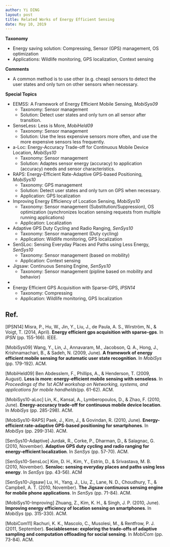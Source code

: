 ```yaml
---
author: Yi DING
layout: post
title: Related Works of Energy Efficient Sensing
date: May 10, 2019
---
```




**Taxonomy**

* Energy saving solution: Compressing, Sensor (GPS) management, OS optimization
* Applications: Wildlife monitoring, GPS localization, Context sensing

**Comments**

* A common method is to use other (e.g. cheap) sensors to detect the user states and only turn on other sensors when necessary.

**Special Topics**

* EEMSS: A Framework of Energy Efficient Mobile Sensing, *MobiSys09*
  * Taxonomy: Sensor management
  * Solution: Detect user states and only turn on all sensor after transition.
* SenseLess: Less is More, *MobiHeld09*
  * Taxonomy: Sensor management
  * Solution: Use the less expensive sensors more often, and use the more expensive sensors less frequently. 
* a-Loc: Energy-Accuracy Trade-off for Continuous Mobile Device Location, *MobiSys10*
  * Taxonomy: Sensor management
  * Solution: Adaptes sensor energy (accuracy) to application (accuracy) needs and sensor characteristics.
* RAPS: Energy-Efficient Rate-Adaptive GPS-based Positioning, *MobiSys10*
  * Taxonomy: GPS management
  * Solution: Detect user states and only turn on GPS when necessary.
  * Application: GPS localization
* Improving Energy Efficiency of Location Sensing, *MobiSys10*
  * Taxonomy: Sensor management (Substitution/Suppression), OS optimization (synchronizes  location sensing requests from multiple running applications)
  * Application: Localization
* Adaptive GPS Duty Cycling and Radio Ranging, *SenSys10*
  * Taxonomy: Sensor management (Duty cycling)
  * Application: Wildlife monitoring, GPS localization
* SenSLoc: Sensing Everyday Places and Paths using Less Energy, *SenSys10*
  * Taxonomy: Sensor management (based on mobility)
  * Application: Context sensing
* Jigsaw: Continuous Sensing Engine, *SenSys10*
  * Taxonomy: Sensor management (pipline based on mobility and behavior)
* 
* Energy Efficient GPS Acquisition with Sparse-GPS, *IPSN14*
  * Taxonomy: Compressing
  * Application: Wildlife monitoring, GPS localization


## Ref.

[IPSN14] Misra, P., Hu, W., Jin, Y., Liu, J., de Paula, A. S., Wirström, N., & Voigt, T. (2014, April). **Energy efficient gps acquisition with sparse-gps**. In *IPSN* (pp. 155-166). IEEE.

[MobiSys09] Wang, Y., Lin, J., Annavaram, M., Jacobson, Q. A., Hong, J., Krishnamachari, B., & Sadeh, N. (2009, June). **A framework of energy efficient mobile sensing for automatic user state recognition**. In *MobiSys* (pp. 179-192). ACM.

[MobiHeld09] Ben Abdesslem, F., Phillips, A., & Henderson, T. (2009, August). **Less is more: energy-efficient mobile sensing with senseless**. In *Proceedings of the 1st ACM workshop on Networking, systems, and applications for mobile handhelds*(pp. 61-62). ACM.

[MobiSys10-aLoc] Lin, K., Kansal, A., Lymberopoulos, D., & Zhao, F. (2010, June). **Energy-accuracy trade-off for continuous mobile device location**. In *MobiSys* (pp. 285-298). ACM.

[MobiSys10-RAPS] Paek, J., Kim, J., & Govindan, R. (2010, June). **Energy-efficient rate-adaptive GPS-based positioning for smartphones**. In *MobiSys* (pp. 299-314). ACM.

[SenSys10-Adaptive] Jurdak, R., Corke, P., Dharman, D., & Salagnac, G. (2010, November). **Adaptive GPS duty cycling and radio ranging for energy-efficient localization**. In *SenSys* (pp. 57-70). ACM.

[SenSys10-SensLoc] Kim, D. H., Kim, Y., Estrin, D., & Srivastava, M. B. (2010, November). **Sensloc: sensing everyday places and paths using less energy**. In *SenSys* (pp. 43-56). ACM

[SenSys10-Jigsaw] Lu, H., Yang, J., Liu, Z., Lane, N. D., Choudhury, T., & Campbell, A. T. (2010, November). **The Jigsaw continuous sensing engine for mobile phone applications**. In *SenSys* (pp. 71-84). ACM.

[MobiSys10-Improving] Zhuang, Z., Kim, K. H., & Singh, J. P. (2010, June). **Improving energy efficiency of location sensing on smartphones**. In *MobiSys* (pp. 315-330). ACM.

[MobiCom11] Rachuri, K. K., Mascolo, C., Musolesi, M., & Rentfrow, P. J. (2011, September). **Sociablesense: exploring the trade-offs of adaptive sampling and computation offloading for social sensing**. In *MobiCom* (pp. 73-84). ACM.

